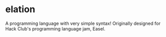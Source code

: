 # elation
A programming language with very simple syntax! Originally designed for Hack Club's programming language jam, Easel. 
